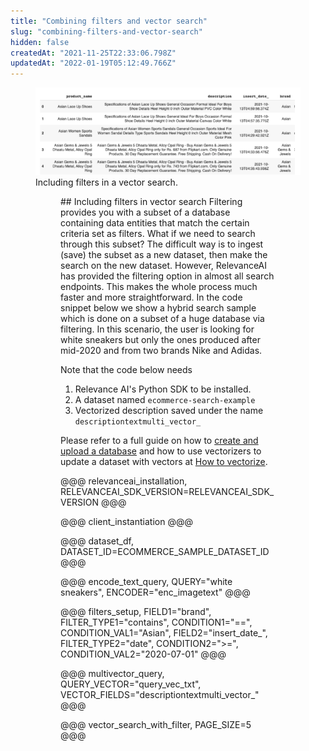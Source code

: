 ```yaml
---
title: "Combining filters and vector search"
slug: "combining-filters-and-vector-search"
hidden: false
createdAt: "2021-11-25T22:33:06.798Z"
updatedAt: "2022-01-19T05:12:49.766Z"
---
```

<figure>
<img src="https://github.com/RelevanceAI/RelevanceAI-readme-docs/blob/v1.2.7/docs_template/GENERAL_FEATURES/_assets/combine.png?raw=true" width="1014" alt="filter+vectors.png" />
<figcaption>Including filters in a vector search.</figcaption>
<figure>
## Including filters in vector search
Filtering provides you with a subset of a database containing data entities that match the certain criteria set as filters. What if we need to search through this subset? The difficult way is to ingest (save) the subset as a new dataset, then make the search on the new dataset. However, RelevanceAI has provided the filtering option in almost all search endpoints. This makes the whole process much faster and more straightforward.
In the code snippet below we show a hybrid search sample which is done on a subset of a huge database via filtering. In this scenario, the user is looking for white sneakers but only the ones produced after mid-2020 and from two brands Nike and Adidas.

Note that the code below needs
1. Relevance AI's Python SDK to be installed.
2. A dataset named `ecommerce-search-example`
3. Vectorized description saved under the name `descriptiontextmulti_vector_`

Please refer to a full guide on how to [create and upload a database](doc:creating-a-dataset) and how to use vectorizers to update a dataset with vectors at [How to vectorize](doc:vectorize-text).

@@@ relevanceai_installation, RELEVANCEAI_SDK_VERSION=RELEVANCEAI_SDK_VERSION @@@

@@@ client_instantiation @@@

@@@ dataset_df, DATASET_ID=ECOMMERCE_SAMPLE_DATASET_ID @@@

@@@ encode_text_query, QUERY="white sneakers", ENCODER="enc_imagetext" @@@

@@@ filters_setup, FIELD1="brand", FILTER_TYPE1="contains", CONDITION1="==", CONDITION_VAL1="Asian", FIELD2="insert_date_", FILTER_TYPE2="date", CONDITION2=">=", CONDITION_VAL2="2020-07-01" @@@

@@@ multivector_query, QUERY_VECTOR="query_vec_txt", VECTOR_FIELDS="descriptiontextmulti_vector_" @@@

@@@ vector_search_with_filter, PAGE_SIZE=5 @@@
